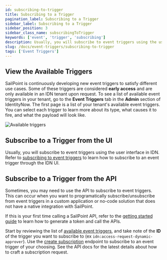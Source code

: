 ```yaml
---
id: subscribing-to-trigger
title: Subscribing to a Trigger
pagination_label: Subscribing to a Trigger
sidebar_label: Subscribing to a Trigger
sidebar_position: 3
sidebar_class_name: subscribingToTrigger
keywords: ['event', 'trigger', 'subscribing']
description: Usually, you will subscribe to event triggers using the user interface in IDN. Refer to subscribing to event triggers to learn how to subscribe to an event trigger through the IDN UI.
slug: /docs/event-triggers/subscribing-to-trigger
tags: ['Event Triggers']
---
```


## View the Available Triggers

SailPoint is continuously developing new event triggers to satisfy different use cases. Some of these triggers are considered **early access** and are only available in an IDN tenant upon request. To see a list of available event triggers in your tenant, go to the **Event Triggers** tab in the **Admin** section of IdentityNow. The first page is a list of your tenant's available event triggers. You can select each trigger to learn more about its type, what causes it to fire, and what the payload will look like.

![Available triggers](./img/available-triggers.png)

## Subscribe to a Trigger from the UI

Usually, you will subscribe to event triggers using the user interface in IDN. Refer to [subscribing to event triggers](https://documentation.sailpoint.com/saas/help/common/event_triggers.html#subscribing-to-event-triggers) to learn how to subscribe to an event trigger through the IDN UI.

## Subscribe to a Trigger from the API

Sometimes, you may need to use the API to subscribe to event triggers. This can occur when you want to programatically subscribe/unsubscribe from event triggers in a custom application or no-code solution that does not have a native integration with SailPoint.

If this is your first time calling a SailPoint API, refer to the [getting started guide](../../../api/getting-started.md) to learn how to generate a token and call the APIs.

Start by reviewing the list of [available event triggers](/idn/api/beta/triggers#available-event-triggers), and take note of the **ID** of the trigger you want to subscribe to (ex `idn:access-request-dynamic-approver`). Use the [create subscription](/idn/api/beta/create-subscription) endpoint to subscribe to an event trigger of your choosing. See the API docs for the latest details about how to craft a subscription request.
